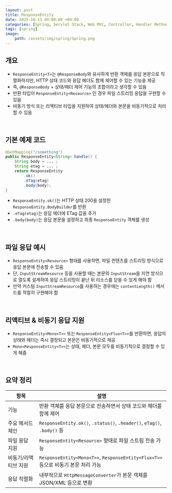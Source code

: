 ```yaml
---
layout: post
title: ResponseEntity
date: 2025-10-13 09:00:00 +09:00
categories: [Spring, Servlet Stack, Web MVC, Controller, Handler Method]
tags: [spring]
image:
    path: /assets/img/spring/Spring.png
---
```


## 개요

- `ResponseEntity<T>`는 `@ResponseBody`와 유사하게 반환 객체를 응답 본문으로 직렬화하지만, HTTP 상태 코드와 응답 헤더도 함께 제어할 수 있는 기능을 제공
- 즉, `@ResponseBody` + 상태/헤더 제어 기능의 조합이라고 생각할 수 있음
- 반환 타입이 `ResponseEntity<Resource>` 인 경우 파일 스트리밍 응답을 구현할 수 있음
- 비동기 방식 또는 리액티브 타입을 지원하여 상태/헤더와 본문을 비동기적으로 처리 할 수 있음

<br>


## 기본 예제 코드

```java
@GetMapping("/something")
public ResponseEntity<String> handle() {
    String body = ... ;
    String etag = ... ;
    return ResponseEntity
        .ok()
        .eTag(etag)
        .body(body);
}
```

- `ResponseEntity.ok()`는 HTTP 상태 200을 설정한 `ResponseEntity.BodyBuilder`를 반환
- `.eTag(etag)`는 응답 헤더에 ETag 값을 추가
- `.body(body)`는 응답 본문을 설정하고 최종 `ResponseEntity` 객체를 생성

<br>

## 파일 응답 예시

- `ResponseEntity<Resource>` 형태를 사용하면, 파일 컨텐츠를 스트리밍 방식으로 응답 본문에 전송할 수 있음
- 단, `InputStreamResource` 등을 사용할 때는 본문의 `InputStream`을 지연 방식으로 열도록 설계하여 응답 스트리밍이 끝난 뒤 리소스를 닫을 수 있게 해야 함
- 만약 커스텀 `InputStreamResource`를 사용하는 경우에는 `contentLength()` 메서드를 적절히 구현해야 함

<br>

## 리액티브 & 비동기 응답 지원

- `ResponseEntity<Mono<T>>` 또는 `ResponseEntity<Flux<T>>`를 반환하면, 응답의 상태와 헤더는 즉시 결정되고 본문은 비동기적으로 제공
- `Mono<ResponseEntity<T>>`는 상태, 헤더, 본문 모두를 비동기적으로 결정할 수 있게 해줌

<br>

## 요약 정리

| 항목 | 설명 |
|---|---|
| 기능 | 반환 객체를 응답 본문으로 전송하면서 상태 코드와 헤더를 함께 제어 |
| 주요 메서드 체인 | `ResponseEntity.ok()`, `.status()`, `.header()`, `eTag()`, `.body()` 등 |
| 파일 응답 지원 | `ResponseEntity<Resource>` 형태로 파일 스트림 전송 가능 |
| 비동기/리액티브 지원 | `ResponseEntity<Mono<T>>`, `ResponseEntity<Flux<T>>` 등으로 비동기 본문 처리 가능 |
| 응답 직렬화 | 내부적으로 `HttpMessageConverter`가 본문 객체를 JSON/XML 등으로 변환 |